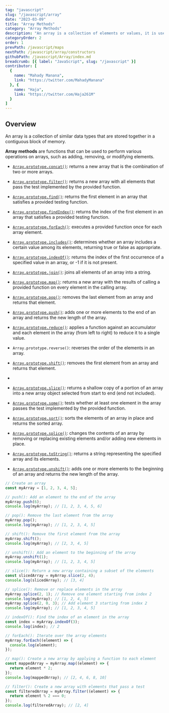 ```yaml
---
tag: "javascript"
slug: "/javascript/array"
date: "2023-03-09"
title: "Array Methods"
category: "Array Methods"
description: "An array is a collection of elements or values, it is used to store and manipulate data in a program."
categoryOrder: 2
order: 1
prevPath: /javascript/maps
nextPath: /javascript/array/constructors
githubPath: /javascript/Array/index.md
breadcrumb: [{ label: "JavaScript", slug: "/javascript" }]
contributor: [
  {
    name: "Mahady Manana",
    link: "https://twitter.com/MahadyManana"
  }, {
    name: "Haja",
    link: "https://twitter.com/Haja261M"
  }
]
---
```


## Overview

An array is a collection of similar data types that are stored together in a contiguous block of memory.

 **Array methods** are functions that can be used to perform various operations on arrays, such as adding, removing, or modifying elements.


- [`Array.prototype.concat()`](/javascript/array/concat): returns a new array that is the combination of two or more arrays.

- [`Array.prototype.filter()`](/javascript/array/filter): returns a new array with all elements that pass the test implemented by the provided function.

- [`Array.prototype.find()`](/javascript/array/find): returns the first element in an array that satisfies a provided testing function.

- [`Array.prototype.findIndex()`](/javascript/array/find-index): returns the index of the first element in an array that satisfies a provided testing function.

- [`Array.prototype.forEach()`](/javascript/array/for-each): executes a provided function once for each array element.

- [`Array.prototype.includes()`](/javascript/array/includes): determines whether an array includes a certain value among its elements, returning true or false as appropriate.

- [`Array.prototype.indexOf()`](/javascript/array/index-of): returns the index of the first occurrence of a specified value in an array, or -1 if it is not present.

- [`Array.prototype.join()`](/javascript/array/join): joins all elements of an array into a string.

- [`Array.prototype.map()`](/javascript/array/map): returns a new array with the results of calling a provided function on every element in the calling array.

- [`Array.prototype.pop()`](/javascript/array/pop): removes the last element from an array and returns that element.

- [`Array.prototype.push()`](/javascript/array/push): adds one or more elements to the end of an array and returns the new length of the array.

- [`Array.prototype.reduce()`](/javascript/array/reduce): applies a function against an accumulator and each element in the array (from left to right) to reduce it to a single value.

- `Array.prototype.reverse()`: reverses the order of the elements in an array.

- [`Array.prototype.shift()`](/javascript/array/shift): removes the first element from an array and returns that element.
-
- [`Array.prototype.slice()`](/javascript/array/slice): returns a shallow copy of a portion of an array into a new array object selected from start to end (end not included).

- [`Array.prototype.some()`](/javascript/array/some): tests whether at least one element in the array passes the test implemented by the provided function.

- [`Array.prototype.sort()`](/javascript/array/sort): sorts the elements of an array in place and returns the sorted array.

- [`Array.prototype.splice()`](/javascript/array/splice): changes the contents of an array by removing or replacing existing elements and/or adding new elements in place.

- [`Array.prototype.toString()`](/javascript/array/to-string): returns a string representing the specified array and its elements.

- [`Array.prototype.unshift()`](/javascript/array/unshift): adds one or more elements to the beginning of an array and returns the new length of the array.

```javascript
// Create an array
const myArray = [1, 2, 3, 4, 5];

// push(): Add an element to the end of the array
myArray.push(6);
console.log(myArray); // [1, 2, 3, 4, 5, 6]

// pop(): Remove the last element from the array
myArray.pop();
console.log(myArray); // [1, 2, 3, 4, 5]

// shift(): Remove the first element from the array
myArray.shift();
console.log(myArray); // [2, 3, 4, 5]

// unshift(): Add an element to the beginning of the array
myArray.unshift(1);
console.log(myArray); // [1, 2, 3, 4, 5]

// slice(): Return a new array containing a subset of the elements
const slicedArray = myArray.slice(2, 4);
console.log(slicedArray); // [3, 4]

// splice(): Remove or replace elements in the array
myArray.splice(2, 1); // Remove one element starting from index 2
console.log(myArray); // [1, 2, 4, 5]
myArray.splice(2, 0, 3); // Add element 3 starting from index 2
console.log(myArray); // [1, 2, 3, 4, 5]

// indexOf(): Find the index of an element in the array
const index = myArray.indexOf(3);
console.log(index); // 2

// forEach(): Iterate over the array elements
myArray.forEach((element) => {
  console.log(element);
});

// map(): Create a new array by applying a function to each element
const mappedArray = myArray.map((element) => {
  return element * 2;
});
console.log(mappedArray); // [2, 4, 6, 8, 10]

// filter(): Create a new array with elements that pass a test
const filteredArray = myArray.filter((element) => {
  return element % 2 === 0;
});
console.log(filteredArray); // [2, 4]
```
